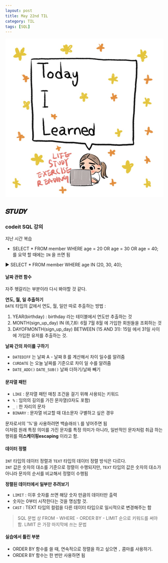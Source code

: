 ```yaml
---
layout: post
title: May 22nd TIL
category: TIL
tags: [SQL]
---
```

![hm](/images/TILIMAGE.jpg)

## 𝑺𝑻𝑼𝑫𝒀

### codeit SQL 강의

지난 시간 복습  
* SELECT * FROM member WHERE age = 20 OR age = 30 OR age = 40;  
를 요약 할 때에는 ```IN``` 을 쓰면 됨

▶ SELECT * FROM member WHERE age IN (20, 30, 40);

#### 날짜 관련 함수
자주 헷갈리는 부분이라 다시 봐야할 것 같다.

**연도, 월, 일 추출하기**  
```DATE``` 타입의 값에서 연도, 월, 일만 따로 추출하는 방법 :
1. YEAR(birthday) : birthday 라는 테이블에서 연도만 추출하는 것
2. MONTH(sign_up_day) IN (6,7,8): 6월 7월 8월 에 가입한 회원들을 조회하는 것
3. DAYOFMONTH(sign_up_day) BETWEEN (15 AND 31): 15일 에서 31일 사이에 가입한 유저를 추출하는 것.

**날짜 간의 차이를 구하기**  
* ```DATEDIFF``` 는 날짜 A - 날짜 B 를 계산해서 차이 일수를 알려줌
* ```CURDATE``` 는 오늘 날짜를 기준으로 차이 일 수를 알려줌
* ```DATE_ADD()``` ```DATE_SUB()``` 날짜 더하기/날짜 빼기


#### 문자열 패턴

* ```LIKE``` : 문자열 패턴 매칭 조건을 걸기 위해 사용되는 키워드
* ```%``` : 임의의 길의를 가진 문자열(0자도 포함)
* ```_``` : 한 자리의 문자
* ```BINARY``` : 문자열 비교할 때 대소문자 구별하고 싶은 경우

문자로서의 '%'을 사용하려면 백슬래쉬 \ 를 넣어주면 됨   
이처럼 원래 특정 의미를 가진 문자를 특정 의미가 아니라, 일반적인 문자처럼 취급 하는 행위를 **이스케이핑escaping** 이라고 함.


#### 데이터 정렬
```INT``` 타입의 데이터 정렬과 ```TEXT``` 타입의 데이터 정렬 방식은 다르다.   
```INT``` 값은 숫자의 대소를 기준으로 정렬이 수행되지만, ```TEXT``` 타입의 값은 숫자의 대소가 아니라 문자의 순서를 비교해서 정렬이 수행됨

**정렬된 데이터에서 일부만 추려보기**  
* ```LIMIT``` : 이후 숫자를 쓰면 해당 숫자 만큼의 데이터만 출력
* 숫자는 0부터 시작한다는 것을 명심할 것.   
* ```CAST``` : TEXT 타입의 컬럼을 다른 데이터 타입으로 일시적으로 변경해주는 함


> SQL 문법 상  FROM - WHERE - ORDER BY - LIMIT 순으로 키워드를 써야 함. LIMIT 은 가장 마지막에 쓰는 문법

#### 실습에서 틀린 부분

* ORDER BY 함수를 쓸 때, 연속적으로 정렬을 하고 싶으면 ```,``` 콤마를 사용하기.
* ORDER BY 함수는 한 번만 사용하면 됨
